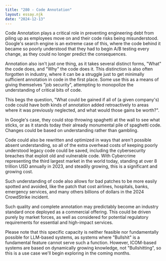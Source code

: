 ```yaml
---
title: "280 - Code Annotation"
layout: essay.njk
date: "2024-12-13"
---
```


Code Annotation plays a critical role in preventing engineering debt
from piling up as employees move on and their code risks being
misunderstood. Google's search engine is an extreme case of this, where
the code behind it became so poorly understood that they had to begin
A/B testing every change, as they could no longer predict the
consequences.

Annotation also isn't just one thing, as it takes several distinct
forms, "What" the code does, and "Why" the code does it. This
distinction is also often forgotten in industry, where it can be a
struggle just to get minimally sufficient annotation in code in the
first place. Some use this as a means of giving themselves "job
security", attempting to monopolize the understanding of critical bits
of code.

This begs the question, "What could be gained if all of (a given
company's) code could have both kinds of annotation added retroactively
to areas where it was previously neglected, and what would those gains
be worth?".

In Google's case, they could stop throwing spaghetti at the wall to see
what sticks, or as it stands today their already monumental pile of
spaghetti code. Changes could be based on understanding rather than
gambling.

Code could also be rewritten and optimized in ways that aren't possible
absent understanding, so all of the extra overhead costs of keeping
poorly understood legacy code could be saved, including the
cybersecurity breaches that exploit old and vulnerable code. With
Cybercrime representing the third largest market in the world today,
standing at over 8 trillion USD annually in 2023, and steadily growing,
this is a significant and growing cost.

Such understanding of code also allows for bad patches to be more easily
spotted and avoided, like the patch that cost airlines, hospitals,
banks, emergency services, and many others billions of dollars in the
2024 CrowdStrike incident.

Such quality and complete annotation may predictably become an industry
standard once deployed as a commercial offering. This could be driven
purely by market forces, as well as considered for potential regulatory
requirements for essential and high-impact services.

Please note that this specific capacity is neither feasible nor
fundamentally possible for LLM-based systems, as systems where
"Bullshit" is a fundamental feature cannot serve such a function.
However, ICOM-based systems are based on dynamically growing knowledge,
not "Bullshitting", so this is a use case we'll begin exploring in the
coming months.
